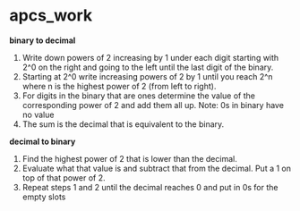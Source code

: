 # apcs_work
**binary to decimal**
1. Write down powers of 2 increasing by 1 under each digit starting with 2^0 on the right and going to the left until the last digit of the binary.
2. Starting at 2^0 write increasing powers of 2 by 1 until you reach 2^n where n is the highest power of 2 (from left to right).
3. For digits in the binary that are ones determine the value of the corresponding power of 2 and add them all up.
Note: 0s in binary have no value
3. The sum is the decimal that is equivalent to the binary.

**decimal to binary**
1. Find the highest power of 2 that is lower than the decimal.
2. Evaluate what that value is and subtract that from the decimal. Put a 1 on top of that power of 2.
3. Repeat steps 1 and 2 until the decimal reaches 0 and put in 0s for the empty slots

